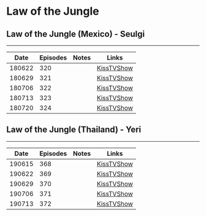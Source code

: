 # Law of the Jungle

## Law of the Jungle (Mexico) - Seulgi
___
| Date   | Episodes | Notes | Links      |
|--------|----------|-------|------------|
| 180622 | 320      |       | [KissTVShow](https://kisstvshow.to/Show/Law-of-the-Jungle/Episode-320) |
| 180629 | 321      |       | [KissTVShow](https://kisstvshow.to/Show/Law-of-the-Jungle/Episode-321) |
| 180706 | 322      |       | [KissTVShow](https://kisstvshow.to/Show/Law-of-the-Jungle/Episode-322) |
| 180713 | 323      |       | [KissTVShow](https://kisstvshow.to/Show/Law-of-the-Jungle/Episode-323) |
| 180720 | 324      |       | [KissTVShow](https://kisstvshow.to/Show/Law-of-the-Jungle/Episode-324) |

## Law of the Jungle (Thailand) - Yeri
___
| Date   | Episodes | Notes | Links      |
|--------|----------|-------|------------|
| 190615 | 368      |       | [KissTVShow](https://kisstvshow.to/Show/Law-of-the-Jungle/Episode-368) |
| 190622 | 369      |       | [KissTVShow](https://kisstvshow.to/Show/Law-of-the-Jungle/Episode-369) |
| 190629 | 370      |       | [KissTVShow](https://kisstvshow.to/Show/Law-of-the-Jungle/Episode-370) |
| 190706 | 371      |       | [KissTVShow](https://kisstvshow.to/Show/Law-of-the-Jungle/Episode-371) |
| 190713 | 372      |       | [KissTVShow](https://kisstvshow.to/Show/Law-of-the-Jungle/Episode-372) |
